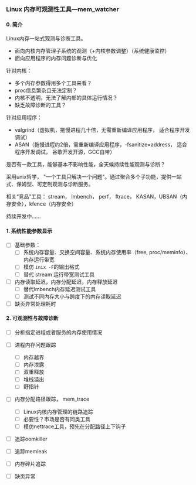 ### Linux 内存可观测性工具—mem_watcher

#### 0. 简介

Linux内存一站式观测与诊断工具。

- 面向内核内存管理子系统的观测（+内核参数调整）（系统健康监控）
- 面向应用程序的内存问题诊断与优化

针对内核：

- 多个内存参数得用多个工具来看？
- proc信息繁杂且无法定制？
- 内核不透明，无法了解内部的具体运行情况？
- 缺乏故障诊断的工具？

针对应用程序：

- valgrind（虚拟机，拖慢进程几十倍，无需重新编译应用程序， 适合程序开发调试）
- ASAN（拖慢进程约2倍，需重新编译应用程序，-fsanitize=address， 适合程序开发调试， 谷歌开发开源，GCC自带）

是否有一款工具，能够基本不影响性能，全天候持续性能观测与诊断？

采用unix哲学， "一个工具只解决一个问题"。通过聚合多个子功能，提供一站式、保姆型、可定制观测与诊断服务。

相关“竞品”工具： stream， lmbench， perf， ftrace， KASAN，UBSAN（内存安全），kfence（内存安全）

持续开发中...... 

#### 1. 系统性能参数显示

- [ ] 基础参数：
  - [ ] 系统内存容量、交换空间容量、系统内存使用率（free, proc/meminfo）、内存运行带宽
  - [ ] 模仿 `inix -F`的输出格式
  - [ ] 替代 stream 运行带宽测试工具
- [ ] 内存读取延迟，内存分配延迟，内存释放延迟
  - [ ] 替代lmbench内存延迟测试工具
  - [ ] 测试不同内存大小与跨度下的内存读取延迟
- [ ] 缺页异常处理耗时

#### 2. 可观测性与故障诊断

- [ ] 分析指定进程或者服务的内存使用情况
- [ ] 进程内存问题跟踪
  - [ ] 内存越界
  - [ ] 内存泄露
  - [ ] 双重释放
  - [ ] 堆栈溢出
  - [ ] 野指针

- [ ] 内存分配路径跟踪， mem_trace
  - [ ] Linux内核内存管理的链路追踪
  - [ ] 必要性？市场是否有同类工具
  - [ ] 模仿nettrace工具，预先在分配路径上下钩子
- [ ] 追踪oomkiller
- [ ] 追踪memleak
- [ ] 内存碎片追踪
- [ ] 缺页异常



